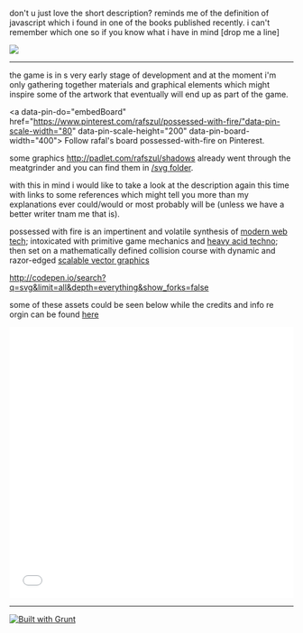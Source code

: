 don't u just love the short description? reminds me of the definition of javascript which i found in one of the books published recently. i can't remember which one so if you know what i have in mind [drop me a line] 

![](https://s3-us-west-2.amazonaws.com/s.cdpn.io/73058/mountains-584280.png-01-OMG.svg)

---

the game is in s very early stage of development and at the moment i'm only gathering together materials and graphical elements which might inspire some of the artwork that eventually will end up as part of the game.

<a data-pin-do="embedBoard" href="https://www.pinterest.com/rafszul/possessed-with-fire/"data-pin-scale-width="80" data-pin-scale-height="200" data-pin-board-width="400">        Follow rafal's board possessed-with-fire on Pinterest.</a><!-- Please call pinit.js only once per page --><script type="text/javascript" async src="//assets.pinterest.com/js/pinit.js"></script>

some graphics http://padlet.com/rafszul/shadows already went through the meatgrinder and you can find them in [/svg folder](https://github.com/rafszul/possessed/tree/master/svg).

with this in mind i would like to take a look at the description again this time with links to some references which might tell you more than my explanations ever could/would or most probably will be (unless we have a better writer tnam me that is).

possessed with fire is an impertinent and volatile synthesis of [modern web tech](http://goo.gl/5e9f0); intoxicated with primitive game mechanics and [heavy acid techno](http://goo.gl/p1Glpv); then set on a mathematically defined collision course with dynamic and razor-edged [scalable vector graphics](http://goo.gl/Zf9BBh)

http://codepen.io/search?q=svg&limit=all&depth=everything&show_forks=false

some of these assets could be seen below while the credits and info re orgin can be found [here](https://gist.github.com/rafszul/efb1d4a4428d651c4c5e)

<iframe src='//padlet.com/embed/ivq9n4j6u21a' frameborder='0' width='100%' height='480px' style='padding:0;margin:0;border:none'></iframe>


---

[![Built with Grunt](https://cdn.gruntjs.com/builtwith.png)](http://gruntjs.com/)

